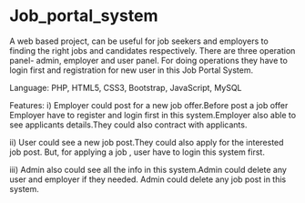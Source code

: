 # Job_portal_system
A web based project, can be useful for job seekers and employers to finding the right jobs and candidates respectively. There are three operation panel- admin, employer and user panel. For doing operations they have to login first and registration for new user in this Job Portal System.

Language: PHP, HTML5, CSS3, Bootstrap, JavaScript, MySQL

Features:
i) Employer could post for a new job offer.Before post a job offer Employer have to register and login first in this system.Employer also able to see applicants details.They could also contract with applicants. 

ii) User could see a new job post.They could also apply for the interested job post. But, for applying a job , user have to login this system first.

iii) Admin also could see all the info in this system.Admin could delete any user and employer if they needed. Admin could delete any job post in this system.
